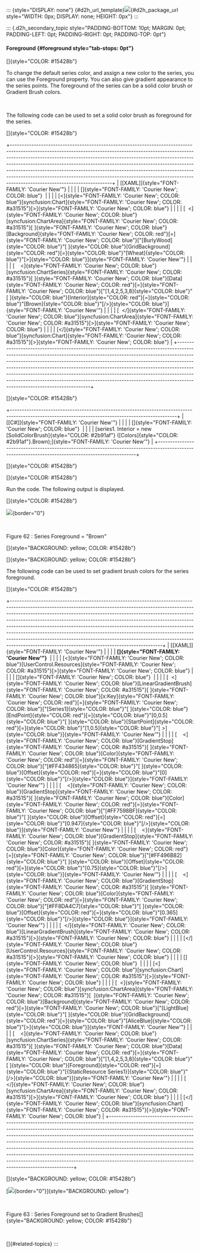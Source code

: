 ::: {style="DISPLAY: none"}
[](ms-xhelp:///?Id=d2h_url_template){#d2h_url_template}![](!package_url!){#d2h_package_url style="WIDTH: 0px; DISPLAY: none; HEIGHT: 0px"}
:::

::: {.d2h_secondary_topic style="PADDING-BOTTOM: 10pt; MARGIN: 0pt; PADDING-LEFT: 0pt; PADDING-RIGHT: 0pt; PADDING-TOP: 0pt"}
#### Foreground {#foreground style="tab-stops: 0pt"}

[]{style="COLOR: #15428b"} 

To change the default series color, and assign a new color to the series, you can use the Foreground property. You can also give gradient appearance to the series points. The foreground of the series can be a solid color brush or Gradient Brush colors.

 

The following code can be used to set a solid color brush as foreground for the series.

[]{style="COLOR: #15428b"} 

+------------------------------------------------------------------------------------------------------------------------------------------------------------------------------------------------------------------------------------------------------------------------------------------------------------------------------------------------------------------------------------------------------------------------------------------------------------------------------------------------------------------------------+
| [\[XAML\]]{style="FONT-FAMILY: 'Courier New'"}                                                                                                                                                                                                                                                                                                                                                                                                                                                                               |
|                                                                                                                                                                                                                                                                                                                                                                                                                                                                                                                              |
| []{style="FONT-FAMILY: 'Courier New'; COLOR: blue"}                                                                                                                                                                                                                                                                                                                                                                                                                                                                          |
|                                                                                                                                                                                                                                                                                                                                                                                                                                                                                                                              |
| [\<]{style="FONT-FAMILY: 'Courier New'; COLOR: blue"}[syncfusion:Chart]{style="FONT-FAMILY: 'Courier New'; COLOR: #a31515"}[\>]{style="FONT-FAMILY: 'Courier New'; COLOR: blue"}                                                                                                                                                                                                                                                                                                                                             |
|                                                                                                                                                                                                                                                                                                                                                                                                                                                                                                                              |
| [  \<]{style="FONT-FAMILY: 'Courier New'; COLOR: blue"}[syncfusion:ChartArea]{style="FONT-FAMILY: 'Courier New'; COLOR: #a31515"}[ ]{style="FONT-FAMILY: 'Courier New'; COLOR: blue"}[Background]{style="FONT-FAMILY: 'Courier New'; COLOR: red"}[=]{style="FONT-FAMILY: 'Courier New'; COLOR: blue"}[\"[BurlyWood]{style="COLOR: blue"}\"[ ]{style="COLOR: blue"}[GridBackground]{style="COLOR: red"}[=]{style="COLOR: blue"}\"[Wheat]{style="COLOR: blue"}\"[\>]{style="COLOR: blue"}]{style="FONT-FAMILY: 'Courier New'"} |
|                                                                                                                                                                                                                                                                                                                                                                                                                                                                                                                              |
| [    \<]{style="FONT-FAMILY: 'Courier New'; COLOR: blue"}[syncfusion:ChartSeries]{style="FONT-FAMILY: 'Courier New'; COLOR: #a31515"}[ ]{style="FONT-FAMILY: 'Courier New'; COLOR: blue"}[Data]{style="FONT-FAMILY: 'Courier New'; COLOR: red"}[=]{style="FONT-FAMILY: 'Courier New'; COLOR: blue"}[\"[1,4,2,5,3,8]{style="COLOR: blue"}\"[ ]{style="COLOR: blue"}[Interior]{style="COLOR: red"}[=]{style="COLOR: blue"}\"[Brown]{style="COLOR: blue"}\"[/\>]{style="COLOR: blue"}]{style="FONT-FAMILY: 'Courier New'"}      |
|                                                                                                                                                                                                                                                                                                                                                                                                                                                                                                                              |
| [  \</]{style="FONT-FAMILY: 'Courier New'; COLOR: blue"}[syncfusion:ChartArea]{style="FONT-FAMILY: 'Courier New'; COLOR: #a31515"}[\>]{style="FONT-FAMILY: 'Courier New'; COLOR: blue"}                                                                                                                                                                                                                                                                                                                                      |
|                                                                                                                                                                                                                                                                                                                                                                                                                                                                                                                              |
| [\</]{style="FONT-FAMILY: 'Courier New'; COLOR: blue"}[syncfusion:Chart]{style="FONT-FAMILY: 'Courier New'; COLOR: #a31515"}[\>]{style="FONT-FAMILY: 'Courier New'; COLOR: blue"}                                                                                                                                                                                                                                                                                                                                            |
+------------------------------------------------------------------------------------------------------------------------------------------------------------------------------------------------------------------------------------------------------------------------------------------------------------------------------------------------------------------------------------------------------------------------------------------------------------------------------------------------------------------------------+

[]{style="COLOR: #15428b"} 

+---------------------------------------------------------------------------------------------------------------------------------------------------+
| [\[C#\]]{style="FONT-FAMILY: 'Courier New'"}                                                                                                      |
|                                                                                                                                                   |
| []{style="FONT-FAMILY: 'Courier New'; COLOR: blue"}                                                                                               |
|                                                                                                                                                   |
| [series1. Interior = new [SolidColorBrush]{style="COLOR: #2b91af"} ([Colors]{style="COLOR: #2b91af"}.Brown);]{style="FONT-FAMILY: 'Courier New'"} |
+---------------------------------------------------------------------------------------------------------------------------------------------------+

[]{style="COLOR: #15428b"} 

[]{style="COLOR: #15428b"} 

Run the code. The following output is displayed.

[]{style="COLOR: #15428b"} 

![](ImagesExt/image77_63.png){border="0"}

 

Figure 62 : Series Foreground = \"Brown\"

[]{style="BACKGROUND: yellow; COLOR: #15428b"} 

[]{style="BACKGROUND: yellow; COLOR: #15428b"} 

The following code can be used to set gradient brush colors for the series foreground.

[]{style="COLOR: #15428b"} 

+---------------------------------------------------------------------------------------------------------------------------------------------------------------------------------------------------------------------------------------------------------------------------------------------------------------------------------------------------------------------------------------------------------------------------------------------------------------------------------------------------------------------------------------------------------------------------------------------------------------------------------+
| [\[XAML\]]{style="FONT-FAMILY: 'Courier New'"}                                                                                                                                                                                                                                                                                                                                                                                                                                                                                                                                                                                  |
|                                                                                                                                                                                                                                                                                                                                                                                                                                                                                                                                                                                                                                 |
| **[]{style="FONT-FAMILY: 'Courier New'"}**                                                                                                                                                                                                                                                                                                                                                                                                                                                                                                                                                                                      |
|                                                                                                                                                                                                                                                                                                                                                                                                                                                                                                                                                                                                                                 |
| [\<]{style="FONT-FAMILY: 'Courier New'; COLOR: blue"}[UserControl.Resources]{style="FONT-FAMILY: 'Courier New'; COLOR: #a31515"}[\>]{style="FONT-FAMILY: 'Courier New'; COLOR: blue"}                                                                                                                                                                                                                                                                                                                                                                                                                                           |
|                                                                                                                                                                                                                                                                                                                                                                                                                                                                                                                                                                                                                                 |
| []{style="FONT-FAMILY: 'Courier New'; COLOR: blue"}                                                                                                                                                                                                                                                                                                                                                                                                                                                                                                                                                                             |
|                                                                                                                                                                                                                                                                                                                                                                                                                                                                                                                                                                                                                                 |
| [  \<]{style="FONT-FAMILY: 'Courier New'; COLOR: blue"}[LinearGradientBrush]{style="FONT-FAMILY: 'Courier New'; COLOR: #a31515"}[ ]{style="FONT-FAMILY: 'Courier New'; COLOR: blue"}[x:Key]{style="FONT-FAMILY: 'Courier New'; COLOR: red"}[=]{style="FONT-FAMILY: 'Courier New'; COLOR: blue"}[\"[Series1]{style="COLOR: blue"}\"[ ]{style="COLOR: blue"}[EndPoint]{style="COLOR: red"}[=]{style="COLOR: blue"}\"[0,0.5]{style="COLOR: blue"}\"[ ]{style="COLOR: blue"}[StartPoint]{style="COLOR: red"}[=]{style="COLOR: blue"}\"[1,0.5]{style="COLOR: blue"}\"[ \>]{style="COLOR: blue"}]{style="FONT-FAMILY: 'Courier New'"} |
|                                                                                                                                                                                                                                                                                                                                                                                                                                                                                                                                                                                                                                 |
| [    \<]{style="FONT-FAMILY: 'Courier New'; COLOR: blue"}[GradientStop]{style="FONT-FAMILY: 'Courier New'; COLOR: #a31515"}[ ]{style="FONT-FAMILY: 'Courier New'; COLOR: blue"}[Color]{style="FONT-FAMILY: 'Courier New'; COLOR: red"}[=]{style="FONT-FAMILY: 'Courier New'; COLOR: blue"}[\"[#FF434865]{style="COLOR: blue"}\"[ ]{style="COLOR: blue"}[Offset]{style="COLOR: red"}[=]{style="COLOR: blue"}\"[0]{style="COLOR: blue"}\"[/\>]{style="COLOR: blue"}]{style="FONT-FAMILY: 'Courier New'"}                                                                                                                          |
|                                                                                                                                                                                                                                                                                                                                                                                                                                                                                                                                                                                                                                 |
| [    \<]{style="FONT-FAMILY: 'Courier New'; COLOR: blue"}[GradientStop]{style="FONT-FAMILY: 'Courier New'; COLOR: #a31515"}[ ]{style="FONT-FAMILY: 'Courier New'; COLOR: blue"}[Color]{style="FONT-FAMILY: 'Courier New'; COLOR: red"}[=]{style="FONT-FAMILY: 'Courier New'; COLOR: blue"}[\"[#FF7598BF]{style="COLOR: blue"}\"[ ]{style="COLOR: blue"}[Offset]{style="COLOR: red"}[=]{style="COLOR: blue"}\"[0.947]{style="COLOR: blue"}\"[/\>]{style="COLOR: blue"}]{style="FONT-FAMILY: 'Courier New'"}                                                                                                                      |
|                                                                                                                                                                                                                                                                                                                                                                                                                                                                                                                                                                                                                                 |
| [    \<]{style="FONT-FAMILY: 'Courier New'; COLOR: blue"}[GradientStop]{style="FONT-FAMILY: 'Courier New'; COLOR: #a31515"}[ ]{style="FONT-FAMILY: 'Courier New'; COLOR: blue"}[Color]{style="FONT-FAMILY: 'Courier New'; COLOR: red"}[=]{style="FONT-FAMILY: 'Courier New'; COLOR: blue"}[\"[#FF496B82]{style="COLOR: blue"}\"[ ]{style="COLOR: blue"}[Offset]{style="COLOR: red"}[=]{style="COLOR: blue"}\"[0.75]{style="COLOR: blue"}\"[/\>]{style="COLOR: blue"}]{style="FONT-FAMILY: 'Courier New'"}                                                                                                                       |
|                                                                                                                                                                                                                                                                                                                                                                                                                                                                                                                                                                                                                                 |
| [    \<]{style="FONT-FAMILY: 'Courier New'; COLOR: blue"}[GradientStop]{style="FONT-FAMILY: 'Courier New'; COLOR: #a31515"}[ ]{style="FONT-FAMILY: 'Courier New'; COLOR: blue"}[Color]{style="FONT-FAMILY: 'Courier New'; COLOR: red"}[=]{style="FONT-FAMILY: 'Courier New'; COLOR: blue"}[\"[#FF8DA4C7]{style="COLOR: blue"}\"[ ]{style="COLOR: blue"}[Offset]{style="COLOR: red"}[=]{style="COLOR: blue"}\"[0.365]{style="COLOR: blue"}\"[/\>]{style="COLOR: blue"}]{style="FONT-FAMILY: 'Courier New'"}                                                                                                                      |
|                                                                                                                                                                                                                                                                                                                                                                                                                                                                                                                                                                                                                                 |
| [  \</]{style="FONT-FAMILY: 'Courier New'; COLOR: blue"}[LinearGradientBrush]{style="FONT-FAMILY: 'Courier New'; COLOR: #a31515"}[\>]{style="FONT-FAMILY: 'Courier New'; COLOR: blue"}                                                                                                                                                                                                                                                                                                                                                                                                                                          |
|                                                                                                                                                                                                                                                                                                                                                                                                                                                                                                                                                                                                                                 |
| [\</]{style="FONT-FAMILY: 'Courier New'; COLOR: blue"}[UserControl.Resources]{style="FONT-FAMILY: 'Courier New'; COLOR: #a31515"}[\>]{style="FONT-FAMILY: 'Courier New'; COLOR: blue"}                                                                                                                                                                                                                                                                                                                                                                                                                                          |
|                                                                                                                                                                                                                                                                                                                                                                                                                                                                                                                                                                                                                                 |
| []{style="FONT-FAMILY: 'Courier New'; COLOR: blue"}                                                                                                                                                                                                                                                                                                                                                                                                                                                                                                                                                                             |
|                                                                                                                                                                                                                                                                                                                                                                                                                                                                                                                                                                                                                                 |
| [\<]{style="FONT-FAMILY: 'Courier New'; COLOR: blue"}[syncfusion:Chart]{style="FONT-FAMILY: 'Courier New'; COLOR: #a31515"}[\>]{style="FONT-FAMILY: 'Courier New'; COLOR: blue"}                                                                                                                                                                                                                                                                                                                                                                                                                                                |
|                                                                                                                                                                                                                                                                                                                                                                                                                                                                                                                                                                                                                                 |
| [  \<]{style="FONT-FAMILY: 'Courier New'; COLOR: blue"}[syncfusion:ChartArea]{style="FONT-FAMILY: 'Courier New'; COLOR: #a31515"}[  ]{style="FONT-FAMILY: 'Courier New'; COLOR: blue"}[Background]{style="FONT-FAMILY: 'Courier New'; COLOR: red"}[=]{style="FONT-FAMILY: 'Courier New'; COLOR: blue"}[\"[LightBlue]{style="COLOR: blue"}\"[ ]{style="COLOR: blue"}[GridBackground]{style="COLOR: red"}[=]{style="COLOR: blue"}\"[AliceBlue]{style="COLOR: blue"}\"[\>]{style="COLOR: blue"}]{style="FONT-FAMILY: 'Courier New'"}                                                                                               |
|                                                                                                                                                                                                                                                                                                                                                                                                                                                                                                                                                                                                                                 |
| [    \<]{style="FONT-FAMILY: 'Courier New'; COLOR: blue"}[syncfusion:ChartSeries]{style="FONT-FAMILY: 'Courier New'; COLOR: #a31515"}[ ]{style="FONT-FAMILY: 'Courier New'; COLOR: blue"}[Data]{style="FONT-FAMILY: 'Courier New'; COLOR: red"}[=]{style="FONT-FAMILY: 'Courier New'; COLOR: blue"}[\"[1,4,2,5,3,8]{style="COLOR: blue"}\"[ ]{style="COLOR: blue"}[Foreground]{style="COLOR: red"}[=]{style="COLOR: blue"}\"[{StaticResource Series1}]{style="COLOR: blue"}\"[/\>]{style="COLOR: blue"}]{style="FONT-FAMILY: 'Courier New'"}                                                                                    |
|                                                                                                                                                                                                                                                                                                                                                                                                                                                                                                                                                                                                                                 |
| [  \</]{style="FONT-FAMILY: 'Courier New'; COLOR: blue"}[syncfusion:ChartArea]{style="FONT-FAMILY: 'Courier New'; COLOR: #a31515"}[\>]{style="FONT-FAMILY: 'Courier New'; COLOR: blue"}                                                                                                                                                                                                                                                                                                                                                                                                                                         |
|                                                                                                                                                                                                                                                                                                                                                                                                                                                                                                                                                                                                                                 |
| [\</]{style="FONT-FAMILY: 'Courier New'; COLOR: blue"}[syncfusion:Chart]{style="FONT-FAMILY: 'Courier New'; COLOR: #a31515"}[\>]{style="FONT-FAMILY: 'Courier New'; COLOR: blue"}                                                                                                                                                                                                                                                                                                                                                                                                                                               |
+---------------------------------------------------------------------------------------------------------------------------------------------------------------------------------------------------------------------------------------------------------------------------------------------------------------------------------------------------------------------------------------------------------------------------------------------------------------------------------------------------------------------------------------------------------------------------------------------------------------------------------+

[]{style="BACKGROUND: yellow; COLOR: #15428b"} 

[![](ImagesExt/image77_64.png){border="0"}]{style="BACKGROUND: yellow"}

 

Figure 63 : Series Foreground set to Gradient Brushes[]{style="BACKGROUND: yellow; COLOR: #15428b"}

 

[]{#related-topics}
:::
